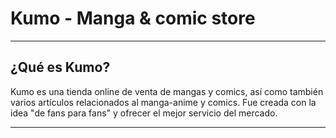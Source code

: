 # Kumo - Manga & comic store 
---
## ¿Qué es Kumo? 

Kumo es una tienda online de venta de mangas y comics, así como también varios artículos relacionados 
al manga-anime y comics. Fue creada con la idea "de fans para fans" y ofrecer el mejor servicio del 
mercado. 
***

